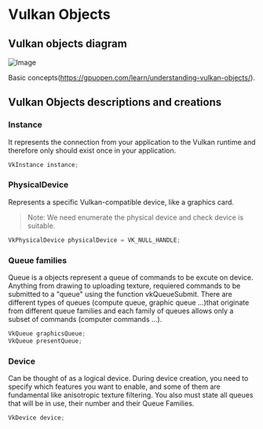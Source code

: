 # Vulkan Objects

## Vulkan objects diagram

![Image](https://github.com/Jiaqidesune/Vulkan-Engine/blob/main/Engine/Concept/Vulkan-Diagram-568x1024.png)

Basic concepts(https://gpuopen.com/learn/understanding-vulkan-objects/).

## Vulkan Objects descriptions and creations

### Instance
It represents the connection from your application to the Vulkan runtime and therefore only should exist once in your application. 
```c++
VkInstance instance;
```

### PhysicalDevice
Represents a specific Vulkan-compatible device, like a graphics card.
> Note: We need enumerate the physical device and check device is suitable.
```c++
VkPhysicalDevice physicalDevice = VK_NULL_HANDLE;
```

### Queue families
Queue is a objects represent a queue of commands to be excute on device. Anything from drawing to uploading texture, requiered commands to be submitted to a "queue" using the function vkQueueSubmit. There are different types of queues (compute queue, graphic queue ...)that originate from different queue families and each family of queues allows only a subset of commands (computer commands ...).

```c++
VkQueue graphicsQueue;
VkQueue presentQueue; 
```

### Device
Can be thought of as a logical device. During device creation, you need to specify which features you want to enable, and some of them are fundamental like anisotropic texture filtering. You also must state all queues that will be in use, their number and their Queue Families.
```c++
VkDevice device;
```




